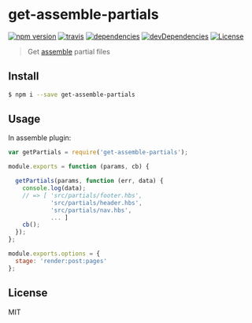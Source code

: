 # get-assemble-partials

[![npm version](http://img.shields.io/npm/v/get-assemble-partials.svg?style=flat-square)](https://github.com/makotot/get-assemble-partials)
[![travis](http://img.shields.io/travis/makotot/get-assemble-partials.svg?style=flat-square)](https://github.com/makotot/get-assemble-partials)
[![dependencies](http://img.shields.io/david/makotot/get-assemble-partials.svg?style=flat-square)](https://github.com/makotot/get-assemble-partials)
[![devDependencies](http://img.shields.io/david/dev/makotot/get-assemble-partials.svg?style=flat-square)](https://github.com/makotot/get-assemble-partials)
[![License](http://img.shields.io/npm/l/get-assemble-partials.svg?style=flat-square)](https://github.com/makotot/get-assemble-partials)

> Get [assemble](http://assemble.io/) partial files


## Install

```sh
$ npm i --save get-assemble-partials
```


## Usage

In assemble plugin:
```js
var getPartials = require('get-assemble-partials');

module.exports = function (params, cb) {

  getPartials(params, function (err, data) {
    console.log(data);
    // => [ 'src/partials/footer.hbs',
            'src/partials/header.hbs',
            'src/partials/nav.hbs',
            ... ]
    cb();
  });
};

module.exports.options = {
  stage: 'render:post:pages'
};
```


## License

MIT

